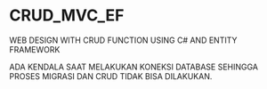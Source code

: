 # CRUD_MVC_EF
WEB DESIGN WITH CRUD FUNCTION USING C# AND ENTITY FRAMEWORK


ADA KENDALA SAAT MELAKUKAN KONEKSI DATABASE SEHINGGA PROSES MIGRASI DAN CRUD TIDAK BISA DILAKUKAN.
